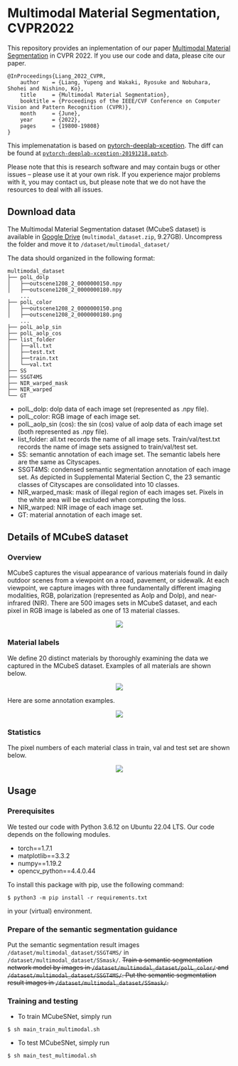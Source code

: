 # Multimodal Material Segmentation, CVPR2022

This repository provides an inplementation of our paper [Multimodal Material Segmentation](https://openaccess.thecvf.com/content/CVPR2022/html/Liang_Multimodal_Material_Segmentation_CVPR_2022_paper.html) in CVPR 2022.  If you use our code and data, please cite our paper.
```
@InProceedings{Liang_2022_CVPR,
    author    = {Liang, Yupeng and Wakaki, Ryosuke and Nobuhara, Shohei and Nishino, Ko},
    title     = {Multimodal Material Segmentation},
    booktitle = {Proceedings of the IEEE/CVF Conference on Computer Vision and Pattern Recognition (CVPR)},
    month     = {June},
    year      = {2022},
    pages     = {19800-19808}
}
```

This implemenatation is based on [pytorch-deeplab-xception](https://github.com/jfzhang95/pytorch-deeplab-xception).  The diff can be found at [`pytorch-deeplab-xception-20191218.patch`](pytorch-deeplab-xception-20191218.patch).

Please note that this is research software and may contain bugs or other issues – please use it at your own risk. If you experience major problems with it, you may contact us, but please note that we do not have the resources to deal with all issues.


## Download data
The Multimodal Material Segmentation dataset (MCubeS dataset) is available in [Google Drive](https://drive.google.com/file/d/14egTCyC0Pampb7imrXVwaDRffHN7FZxh/view?usp=sharing) (`multimodal_dataset.zip`, 9.27GB). Uncompress the folder and move it to `/dataset/multimodal_dataset/`

The data should organized in the following format:
```
multimodal_dataset
├── polL_dolp
│   ├──outscene1208_2_0000000150.npy
│   ├──outscene1208_2_0000000180.npy
    ...
├── polL_color
│   ├──outscene1208_2_0000000150.png
│   ├──outscene1208_2_0000000180.png
    ...
├── polL_aolp_sin
├── polL_aolp_cos
├── list_folder
│   ├──all.txt
│   ├──test.txt
│   ├──train.txt
│   └──val.txt
├── SS
├── SSGT4MS
├── NIR_warped_mask
├── NIR_warped
└── GT
```
* polL_dolp: dolp data of each image set (represented as .npy file).
* polL_color: RGB image of each image set.
* polL_aolp_sin (cos): the sin (cos) value of aolp data of each image set (both represented as .npy file).
* list_folder: all.txt records the name of all image sets. Train/val/test.txt records the name of image sets assigned to train/val/test set. 
* SS: semantic annotation of each image set. The semantic labels here are the same as Cityscapes. 
* SSGT4MS: condensed semantic segmentation annotation of each image set. As depicted in Supplemental Material Section C, the 23 semantic classes of Cityscapes are consolidated into 10 classes. 
* NIR_warped_mask: mask of illegal region of each images set. Pixels in the white area will be excluded when computing the loss. 
* NIR_warped: NIR image of each image set.
* GT: material annotation of each image set. 
## Details of MCubeS dataset
### Overview
MCubeS captures the visual appearance of various materials found in daily outdoor scenes from a viewpoint on a road, pavement, or sidewalk. At each viewpoint, we capture images with three fundamentally different imaging modalities, RGB, polarization (represented as Aolp and Dolp), and near-infrared (NIR). There are 500 images sets in MCubeS dataset, and each pixel in RGB image is labeled as one of 13 material classes. 
<p align="center"> <img src="img/Fig1.png"> </p>

### Material labels
We define 20 distinct materials by thoroughly examining the data we captured in the MCubeS dataset. Examples of all materials are shown below. 
<p align="center"> <img src="img/Fig2.png"> </p>
Here are some annotation examples. 
<p align="center"> <img src="img/Fig3.png"> </p>

### Statistics
The pixel numbers of each material class in train, val and test set are shown below. 
<p align="center"> <img src="img/Fig4.png"> </p>

## Usage
### Prerequisites

We tested our code with Python 3.6.12 on Ubuntu 22.04 LTS.  Our code depends on the following modules.
* torch==1.7.1
* matplotlib==3.3.2
* numpy==1.19.2
* opencv_python==4.4.0.44

To install this package with pip, use the following command:
```
$ python3 -m pip install -r requirements.txt
```
in your (virtual) environment.


### Prepare of the semantic segmentation guidance
Put the semantic segmentation result images `/dataset/multimodal_dataset/SSGT4MS/` in `/dataset/multimodal_dataset/SSmask/`.
~~Train a semantic segmentation network model by images in `/dataset/multimodal_dataset/polL_color/` and `/dataset/multimodal_dataset/SSGT4MS/`. Put the semantic segmentation result images in `/dataset/multimodal_dataset/SSmask/`.~~

### Training and testing
* To train MCubeSNet, simply run 
```
$ sh main_train_multimodal.sh
```
* To test MCubeSNet, simply run 
```
$ sh main_test_multimodal.sh
```

